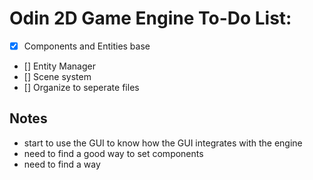 # Odin 2D Game Engine To-Do List:
- [x] Components and Entities base 
- [] Entity Manager
- [] Scene system 
- [] Organize to seperate files

## Notes
- start to use the GUI to know how the GUI integrates with the engine
- need to find a good way to set components
- need to find a way 
